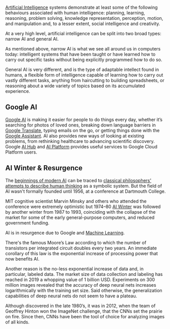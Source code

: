 [Artificial Intelligence](https://www.zdnet.com/article/what-is-ai-everything-you-need-to-know-about-artificial-intelligence/)   systems demonstrate at least some of the following behaviours associated with human intelligence: planning, learning, reasoning, problem solving, knowledge representation, perception, motion, and manipulation and, to a lesser extent, social intelligence and creativity.

At a very high level, artificial intelligence can be split into two broad types: narrow AI and general AI.

As mentioned above, narrow AI is what we see all around us in computers today: intelligent systems that have been taught or have learned how to carry out specific tasks without being explicitly programmed how to do so.

General AI is very different, and is the type of adaptable intellect found in humans, a flexible form of intelligence capable of learning how to carry out vastly different tasks, anything from haircutting to building spreadsheets, or reasoning about a wide variety of topics based on its accumulated experience. 



## Google  AI

[Google AI](https://ai.google/) is making it easier for people to do things every day, whether it’s searching for photos of loved ones, breaking down language barriers in [Google Translate](https://translate.google.com/), typing emails on the go, or getting things done with the [Google Assistant](https://assistant.google.com/). AI also provides new ways of looking at existing problems, from rethinking healthcare to advancing scientific discovery. Google [AI Hub](AI-Hub) and [AI Platform](AI-Platform) provides useful services to Google Cloud Platform users.

## AI Winter  & Resurgence 


The [beginnings of modern AI](https://www.livescience.com/49007-history-of-artificial-intelligence.html) can be traced to [classical philosophers' attempts to describe human thinking](https://towardsdatascience.com/rise-and-fall-of-symbolic-ai-6b7abd2420f2) as a symbolic system. But the field of AI wasn't formally founded until 1956, at a conference at Dartmouth College.

MIT cognitive scientist Marvin Minsky and others who attended the conference were extremely optimistic but 1974–80 [AI Winter](https://towardsdatascience.com/history-of-the-first-ai-winter-6f8c2186f80b) was followed by another winter from 1987 to 1993, coinciding with the collapse of the market for some of the early general-purpose computers, and reduced government funding.

AI is in resurgence due to Google and [Machine Learning](Machine-Learning). 
 
There's the famous Moore’s Law according to which the number of transistors per integrated circuit doubles every two years. An immediate corollary of this law is the exponential increase of processing power that now benefits AI. 

Another reason is the no-less exponential increase of data and, in particular, labeled data. The market size of data collection and labeling has reached in 2019 a whopping value of 1 billion USD. Experiments on 300 million images  revealed that the accuracy of deep neural nets increases logarithmically with the training set size. Said otherwise, the generalization capabilities of deep neural nets do not seem to have a plateau.

Although discovered in the late 1980’s, it was in 2012, when the team of Geoffrey Hinton won the ImageNet challenge, that the CNNs set the prairie on fire. Since then, CNNs have been the tool of choice for analyzing images of all kinds.



